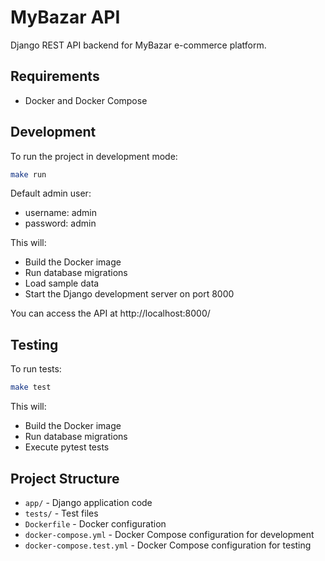 # MyBazar API

Django REST API backend for MyBazar e-commerce platform.

## Requirements

- Docker and Docker Compose

## Development

To run the project in development mode:

```bash
make run
```
Default admin user:
- username: admin
- password: admin

This will:
- Build the Docker image
- Run database migrations
- Load sample data
- Start the Django development server on port 8000

You can access the API at http://localhost:8000/

## Testing

To run tests:

```bash
make test
```

This will:
- Build the Docker image
- Run database migrations
- Execute pytest tests

## Project Structure

- `app/` - Django application code
- `tests/` - Test files
- `Dockerfile` - Docker configuration
- `docker-compose.yml` - Docker Compose configuration for development
- `docker-compose.test.yml` - Docker Compose configuration for testing
